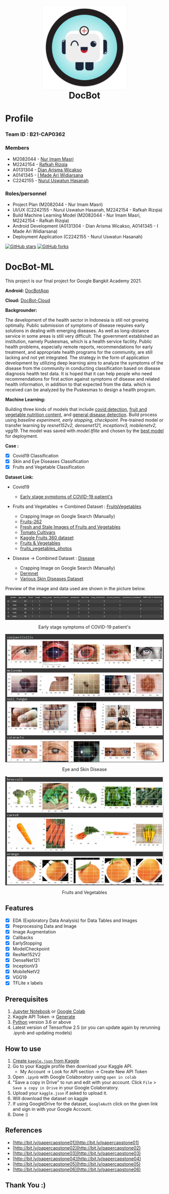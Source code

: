 <h1 align="center">
  <img align="center" src="/misc/img/icon.png"  width="270"></img>
<br>
DocBot
</h1>

# Profile

### Team ID : B21-CAP0362

### Members

* M2082044 - [Nur Imam Masri](https://github.com/nurimammasri)
* M2242154 - [Rafkah Rizqia](https://github.com/rafkahrizqia)
* A0131304 - [Dian Arisma Wicakso](https://github.com/dianarisma86)
* A0141345 - [I Made Ari Widiarsana](https://github.com/widiar)
* C2242155 - [Nurul Uswatun Hasanah](https://github.com/nuruluswatun)

### Roles/personnel

* Project Plan (M2082044 - Nur Imam Masri)
* UI/UX (C2242155 - Nurul Uswatun Hasanah, M2242154 - Rafkah Rizqia)
* Build Machine Learning Model (M2082044 - Nur Imam Masri, M2242154 - Rafkah Rizqia)
* Android Development (A0131304 - Dian Arisma Wicakso, A0141345 - I Made Ari Widiarsana)
* Deployment Application (C2242155 - Nurul Uswatun Hasanah)


[![GitHub stars](https://img.shields.io/github/stars/DocBot-Bangkit-2021/DocBot-MachineLearningModels)](https://github.com/DocBot-Bangkit-2021/DocBot-MachineLearningModels)
[![GitHub forks](https://img.shields.io/github/forks/DocBot-Bangkit-2021/DocBot-MachineLearningModels)](https://github.com/DocBot-Bangkit-2021/DocBot-MachineLearningModels)

# DocBot-ML
This project is our final project for Google Bangkit Academy 2021.

**Android:**
[DocBotApp](https://github.com/DocBot-Bangkit-2021/DocBotApp)

**Cloud:**
[DocBot-Cloud](https://github.com/DocBot-Bangkit-2021/DocBot-Cloud)

**Backgrounder:**

The development of the health sector in Indonesia is still not growing optimally. Public submission of symptoms of disease requires early solutions in dealing with emerging diseases. As well as long-distance service in some areas is still very difficult. The government established an institution, namely Puskesmas, which is a health service facility. Public health problems, especially remote reports, recommendations for early treatment, and appropriate health programs for the community, are still lacking and not yet integrated. The strategy in the form of application development by utilizing deep learning aims to analyze the symptoms of the disease from the community in conducting classification based on disease diagnosis health test data. It is hoped that it can help people who need recommendations for first action against symptoms of disease and related health information, in addition to that expected from the data. which is received can be analyzed by the Puskesmas to design a health program.

**Machine Learning:** 

Building three kinds of models that include [covid detection](https://github.com/DocBot-Bangkit-2021/DocBot-MachineLearningModels/tree/main/Covid-19), [fruit and vegetable nutrition content](https://github.com/DocBot-Bangkit-2021/DocBot-MachineLearningModels/tree/main/FruitsVegetables), and [general disease detection](https://github.com/DocBot-Bangkit-2021/DocBot-MachineLearningModels/tree/main/Disease). Build process using *baseline experiment, early stopping, checkpoint*. Pre-trained model or transfer learning by *resnet152v2, densenet121, inceptionv3, mobilenetv2, vgg19*. The model was saved with *model.tflite* and chosen by the [best model](https://github.com/DocBot-Bangkit-2021/DocBot-MachineLearningModels/tree/main/best%20model) for deployment.

**Case :**

- [x] Covid19 Classification
- [x] Skin and Eye Diseases Classification
- [x] Fruits and Vegetable Classification

**Dataset Link:**

* Covid19 
  * [Early stage symptoms of COVID-19 patient's](https://www.kaggle.com/martuza/early-stage-symptoms-of-covid19-patients)
* Fruits and Vegetables  → Combined Dataset : [FruitsVegetables](https://drive.google.com/file/d/1ruaStccmRUdgpxlI5lD2LDWH9nxoc9VY/view?usp=sharing)
  * Crapping Image on Google Search (Manually)
  * [Fruits-262](https://www.kaggle.com/aelchimminut/fruits262)
  * [Fresh and Stale Images of Fruits and Vegetables](https://www.kaggle.com/raghavrpotdar/fresh-and-stale-images-of-fruits-and-vegetables)
  * [Tomato Cultivars](https://www.kaggle.com/olgabelitskaya/tomato-cultivars)
  * [Kaggle Fruits 360 dataset](https://www.kaggle.com/moltean/fruits)
  * [Fruits & Vegetables](https://www.kaggle.com/jorgebailon/fruits-vegetables)
  * [fruits_vegetables_photos](https://www.kaggle.com/balalexv/fruits-vegetables-photos)

* Disease  → Combined Dataset : [Disease](https://drive.google.com/file/d/1ONPBCD-wRaZp8yY4EplIZImzrm3GYjnC/view?usp=sharing)
  * Crapping Image on Google Search (Manually)
  * [Dermnet](https://www.kaggle.com/shubhamgoel27/dermnet)
  * [Various Skin Diseases Dataset](https://www.kaggle.com/akshitmadan/various-skin-diseases-dataset)

Preview of the image and data used are shown in the picture below.

<img align="center" src="/misc/img/covid.png"></img>

<p align="center">Early stage symptoms of COVID-19 patient's</p>

<img align="center" src="/misc/img/disease.png"></img>

<p align="center">Eye and Skin Disease</p>

<img align="center" src="/misc/img/fruits.png"></img>

<p align="center">Fruits and Vegetables</p>

## Features

- [x] EDA (Exploratory Data Analysis) for Data Tables and Images
- [x] Preprocessing Data and Image
- [x] Image Augmentation
- [x] Callbacks
- [x] EarlyStopping
- [x] ModelCheckpoint
- [x] ResNet152V2
- [x] DenseNet121
- [x] InceptionV3
- [x] MobileNetV2
- [x] VGG19
- [x] TFLite x labels 

## Prerequisites
1. [Jupyter Notebook](https://test-jupyter.readthedocs.io/en/latest/install.html) or [Google Colab](https://colab.research.google.com/)
2. Kaggle API Token → [Generate](https://github.com/Kaggle/kaggle-api#api-credentials)
3. [Python](https://www.python.org/downloads/) version 3.6 or above
4. Latest version of Tensorflow 2.5 (or you can update again by rerunning .ipynb and updating models)

## How to use
1. [Create `kaggle.json` from Kaggle](https://github.com/Kaggle/kaggle-api#api-credentials)
2. Go to your Kaggle profile then download your Kaggle API.
    - My Account  →  Look for API section  →  Create New API Token
3. Open `.ipynb` with Google Colaboratory using `open in colab`
4. "Save a copy in Drive" to run and edit with your account. Click `File` > `Save a copy in Drive` in your Google Colaboratory.
5. Upload your `kaggle.json` if asked to upload it.
6. Will download the dataset on kaggle
7. If using GoogleDrive for the dataset, `GoogleAuth` click on the given link and sign in with your Google Account.
8. Done :)

## References
* [http://bit.ly/papercapstone01](http://bit.ly/papercapstone01)
* [http://bit.ly/papercapstone02](http://bit.ly/papercapstone02) 
* [http://bit.ly/papercapstone03](http://bit.ly/papercapstone03) 
* [http://bit.ly/papercapstone04](http://bit.ly/papercapstone04) 
* [http://bit.ly/papercapstone05](http://bit.ly/papercapstone05) 
* [http://bit.ly/papercapstone06](http://bit.ly/papercapstone06)

## Thank You :)